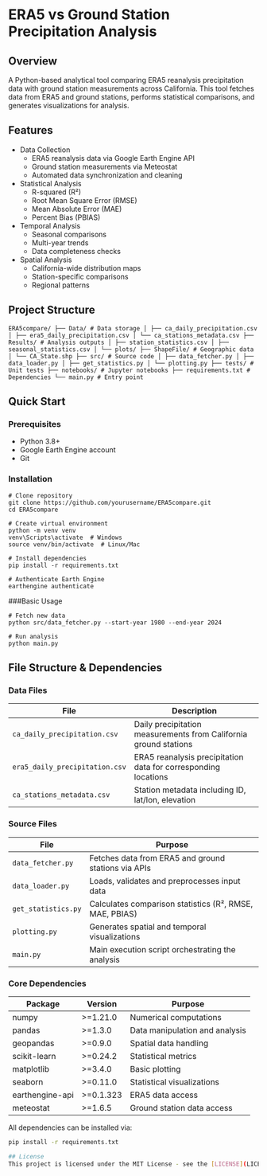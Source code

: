 # ERA5 vs Ground Station Precipitation Analysis

## Overview
A Python-based analytical tool comparing ERA5 reanalysis precipitation data with ground station measurements across California. This tool fetches data from ERA5 and ground stations, performs statistical comparisons, and generates visualizations for analysis.

## Features
- Data Collection
  - ERA5 reanalysis data via Google Earth Engine API
  - Ground station measurements via Meteostat
  - Automated data synchronization and cleaning
- Statistical Analysis
  - R-squared (R²)
  - Root Mean Square Error (RMSE)
  - Mean Absolute Error (MAE)
  - Percent Bias (PBIAS)
- Temporal Analysis
  - Seasonal comparisons
  - Multi-year trends
  - Data completeness checks
- Spatial Analysis
  - California-wide distribution maps
  - Station-specific comparisons
  - Regional patterns

## Project Structure
```
ERA5compare/ ├── Data/ # Data storage │ ├── ca_daily_precipitation.csv │ ├── era5_daily_precipitation.csv │ └── ca_stations_metadata.csv ├── Results/ # Analysis outputs │ ├── station_statistics.csv │ ├── seasonal_statistics.csv │ └── plots/ ├── ShapeFile/ # Geographic data │ └── CA_State.shp ├── src/ # Source code │ ├── data_fetcher.py │ ├── data_loader.py │ ├── get_statistics.py │ └── plotting.py ├── tests/ # Unit tests ├── notebooks/ # Jupyter notebooks ├── requirements.txt # Dependencies └── main.py # Entry point
```


## Quick Start

### Prerequisites
- Python 3.8+
- Google Earth Engine account
- Git

### Installation
```
# Clone repository
git clone https://github.com/yourusername/ERA5compare.git
cd ERA5compare

# Create virtual environment
python -m venv venv
venv\Scripts\activate  # Windows
source venv/bin/activate  # Linux/Mac

# Install dependencies
pip install -r requirements.txt

# Authenticate Earth Engine
earthengine authenticate
```

###Basic Usage
```
# Fetch new data
python src/data_fetcher.py --start-year 1980 --end-year 2024

# Run analysis
python main.py
```

## File Structure & Dependencies

### Data Files
| File | Description |
|------|-------------|
| `ca_daily_precipitation.csv` | Daily precipitation measurements from California ground stations |
| `era5_daily_precipitation.csv` | ERA5 reanalysis precipitation data for corresponding locations |
| `ca_stations_metadata.csv` | Station metadata including ID, lat/lon, elevation |

### Source Files
| File | Purpose |
|------|---------|
| `data_fetcher.py` | Fetches data from ERA5 and ground stations via APIs |
| `data_loader.py` | Loads, validates and preprocesses input data |
| `get_statistics.py` | Calculates comparison statistics (R², RMSE, MAE, PBIAS) |
| `plotting.py` | Generates spatial and temporal visualizations |
| `main.py` | Main execution script orchestrating the analysis |

### Core Dependencies
| Package | Version | Purpose |
|---------|---------|---------|
| numpy | >=1.21.0 | Numerical computations |
| pandas | >=1.3.0 | Data manipulation and analysis |
| geopandas | >=0.9.0 | Spatial data handling |
| scikit-learn | >=0.24.2 | Statistical metrics |
| matplotlib | >=3.4.0 | Basic plotting |
| seaborn | >=0.11.0 | Statistical visualizations |
| earthengine-api | >=0.1.323 | ERA5 data access |
| meteostat | >=1.6.5 | Ground station data access |

All dependencies can be installed via:
```bash
pip install -r requirements.txt

## License
This project is licensed under the MIT License - see the [LICENSE](LICENSE) file for details.
```